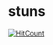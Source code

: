 # stuns
[![HitCount](http://hits.dwyl.com/ptrckstuns/stuns.svg)](http://hits.dwyl.com/ptrckstuns/stuns)

